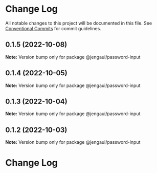 # Change Log

All notable changes to this project will be documented in this file.
See [Conventional Commits](https://conventionalcommits.org) for commit guidelines.

## 0.1.5 (2022-10-08)

**Note:** Version bump only for package @jengaui/password-input

## 0.1.4 (2022-10-05)

**Note:** Version bump only for package @jengaui/password-input

## 0.1.3 (2022-10-04)

**Note:** Version bump only for package @jengaui/password-input

## 0.1.2 (2022-10-03)

**Note:** Version bump only for package @jengaui/password-input

# Change Log
